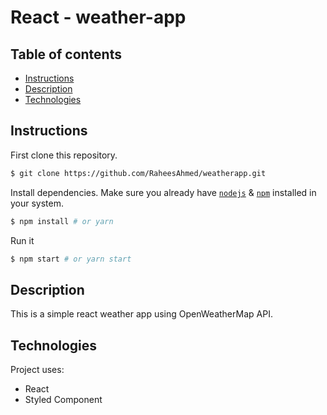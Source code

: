 # React - weather-app


## Table of contents
* [Instructions](#Instructions)
* [Description](#Description)
* [Technologies](#Technologies)


## Instructions

First clone this repository.
```bash
$ git clone https://github.com/RaheesAhmed/weatherapp.git
```

Install dependencies. Make sure you already have [`nodejs`](https://nodejs.org/en/) & [`npm`](https://www.npmjs.com/) installed in your system.
```bash
$ npm install # or yarn
```

Run it
```bash
$ npm start # or yarn start
```

## Description
This is a simple react weather app using OpenWeatherMap API.
 
## Technologies
Project uses:
* React
* Styled Component


